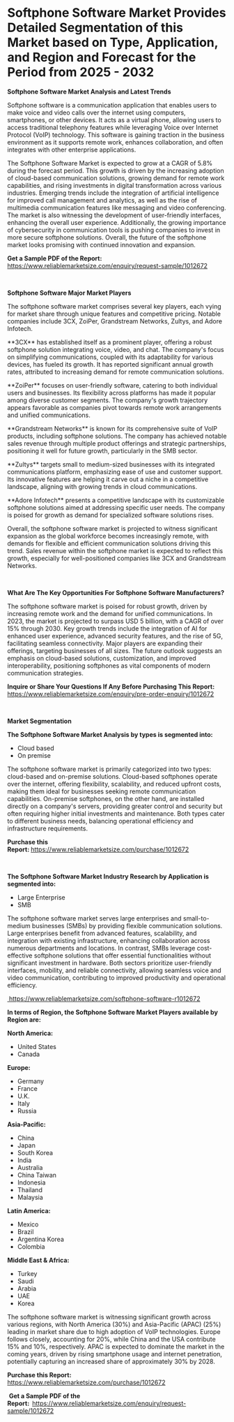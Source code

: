 <p><h1>Softphone Software Market Provides Detailed Segmentation of this Market based on Type, Application, and Region and Forecast for the Period from 2025 - 2032</h1></p><p><strong>Softphone Software Market Analysis and Latest Trends</strong></p>
<p><p>Softphone software is a communication application that enables users to make voice and video calls over the internet using computers, smartphones, or other devices. It acts as a virtual phone, allowing users to access traditional telephony features while leveraging Voice over Internet Protocol (VoIP) technology. This software is gaining traction in the business environment as it supports remote work, enhances collaboration, and often integrates with other enterprise applications.</p><p>The Softphone Software Market is expected to grow at a CAGR of 5.8% during the forecast period. This growth is driven by the increasing adoption of cloud-based communication solutions, growing demand for remote work capabilities, and rising investments in digital transformation across various industries. Emerging trends include the integration of artificial intelligence for improved call management and analytics, as well as the rise of multimedia communication features like messaging and video conferencing. The market is also witnessing the development of user-friendly interfaces, enhancing the overall user experience. Additionally, the growing importance of cybersecurity in communication tools is pushing companies to invest in more secure softphone solutions. Overall, the future of the softphone market looks promising with continued innovation and expansion.</p></p>
<p><strong>Get a Sample PDF of the Report:&nbsp;</strong> <a href="https://www.reliablemarketsize.com/enquiry/request-sample/1012672?utm_campaign=2526&utm_medium=2&utm_source=Github&utm_content=ia&utm_term=16042025&utm_id=softphone-software">https://www.reliablemarketsize.com/enquiry/request-sample/1012672</a></p>
<p>&nbsp;</p>
<p><strong>Softphone Software Major Market Players</strong></p>
<p><p>The softphone software market comprises several key players, each vying for market share through unique features and competitive pricing. Notable companies include 3CX, ZoiPer, Grandstream Networks, Zultys, and Adore Infotech.</p><p>**3CX** has established itself as a prominent player, offering a robust softphone solution integrating voice, video, and chat. The company's focus on simplifying communications, coupled with its adaptability for various devices, has fueled its growth. It has reported significant annual growth rates, attributed to increasing demand for remote communication solutions.</p><p>**ZoiPer** focuses on user-friendly software, catering to both individual users and businesses. Its flexibility across platforms has made it popular among diverse customer segments. The company's growth trajectory appears favorable as companies pivot towards remote work arrangements and unified communications.</p><p>**Grandstream Networks** is known for its comprehensive suite of VoIP products, including softphone solutions. The company has achieved notable sales revenue through multiple product offerings and strategic partnerships, positioning it well for future growth, particularly in the SMB sector.</p><p>**Zultys** targets small to medium-sized businesses with its integrated communications platform, emphasizing ease of use and customer support. Its innovative features are helping it carve out a niche in a competitive landscape, aligning with growing trends in cloud communications.</p><p>**Adore Infotech** presents a competitive landscape with its customizable softphone solutions aimed at addressing specific user needs. The company is poised for growth as demand for specialized software solutions rises.</p><p>Overall, the softphone software market is projected to witness significant expansion as the global workforce becomes increasingly remote, with demands for flexible and efficient communication solutions driving this trend. Sales revenue within the softphone market is expected to reflect this growth, especially for well-positioned companies like 3CX and Grandstream Networks.</p></p>
<p>&nbsp;</p>
<p><strong>What Are The Key Opportunities For Softphone Software Manufacturers?</strong></p>
<p><p>The softphone software market is poised for robust growth, driven by increasing remote work and the demand for unified communications. In 2023, the market is projected to surpass USD 5 billion, with a CAGR of over 15% through 2030. Key growth trends include the integration of AI for enhanced user experience, advanced security features, and the rise of 5G, facilitating seamless connectivity. Major players are expanding their offerings, targeting businesses of all sizes. The future outlook suggests an emphasis on cloud-based solutions, customization, and improved interoperability, positioning softphones as vital components of modern communication strategies.</p></p>
<p><strong>Inquire or Share Your Questions If Any Before Purchasing This Report:</strong> <a href="https://www.reliablemarketsize.com/enquiry/pre-order-enquiry/1012672?utm_campaign=2526&utm_medium=2&utm_source=Github&utm_content=ia&utm_term=16042025&utm_id=softphone-software">https://www.reliablemarketsize.com/enquiry/pre-order-enquiry/1012672</a></p>
<p>&nbsp;</p>
<p><strong>Market Segmentation</strong></p>
<p><strong>The Softphone Software Market Analysis by types is segmented into:</strong></p>
<p><ul><li>Cloud based</li><li>On premise</li></ul></p>
<p><p>The softphone software market is primarily categorized into two types: cloud-based and on-premise solutions. Cloud-based softphones operate over the internet, offering flexibility, scalability, and reduced upfront costs, making them ideal for businesses seeking remote communication capabilities. On-premise softphones, on the other hand, are installed directly on a company's servers, providing greater control and security but often requiring higher initial investments and maintenance. Both types cater to different business needs, balancing operational efficiency and infrastructure requirements.</p></p>
<p><strong>Purchase this Report:&nbsp;</strong><a href="https://www.reliablemarketsize.com/purchase/1012672?utm_campaign=2526&utm_medium=2&utm_source=Github&utm_content=ia&utm_term=16042025&utm_id=softphone-software">https://www.reliablemarketsize.com/purchase/1012672</a></p>
<p>&nbsp;</p>
<p><strong>The Softphone Software Market Industry Research by Application is segmented into:</strong></p>
<p><ul><li>Large Enterprise</li><li>SMB</li></ul></p>
<p><p>The softphone software market serves large enterprises and small-to-medium businesses (SMBs) by providing flexible communication solutions. Large enterprises benefit from advanced features, scalability, and integration with existing infrastructure, enhancing collaboration across numerous departments and locations. In contrast, SMBs leverage cost-effective softphone solutions that offer essential functionalities without significant investment in hardware. Both sectors prioritize user-friendly interfaces, mobility, and reliable connectivity, allowing seamless voice and video communication, contributing to improved productivity and operational efficiency.</p></p>
<p><a href="https://www.reliablemarketsize.com/softphone-software-r1012672?utm_campaign=2526&utm_medium=2&utm_source=Github&utm_content=ia&utm_term=16042025&utm_id=softphone-software">&nbsp;https://www.reliablemarketsize.com/softphone-software-r1012672</a></p>
<p><strong>In terms of Region, the Softphone Software Market Players available by Region are:</strong></p>
<p>
    <p> <strong> North America: </strong>
        <ul>
            <li>United States</li>
            <li>Canada</li>
        </ul>
        </p> 
    <p> <strong> Europe: </strong>
        <ul>
            <li>Germany</li>
            <li>France</li>
            <li>U.K.</li>
            <li>Italy</li>
            <li>Russia</li>
        </ul>
        </p> 
    <p> <strong> Asia-Pacific: </strong>
        <ul>
            <li>China</li>
            <li>Japan</li>
            <li>South Korea</li>
            <li>India</li>
            <li>Australia</li>
            <li>China Taiwan</li>
            <li>Indonesia</li>
            <li>Thailand</li>
            <li>Malaysia</li>
        </ul>
        </p> 
    <p> <strong> Latin America: </strong>
        <ul>
            <li>Mexico</li>
            <li>Brazil</li>
            <li>Argentina Korea</li>
            <li>Colombia</li>
        </ul>
        </p> 
    <p> <strong> Middle East & Africa: </strong>
        <ul>
            <li>Turkey</li>
            <li>Saudi</li>
            <li>Arabia</li>
            <li>UAE</li>
            <li>Korea</li>
        </ul>
    </p>
    </p>
<p><p>The softphone software market is witnessing significant growth across various regions, with North America (30%) and Asia-Pacific (APAC) (25%) leading in market share due to high adoption of VoIP technologies. Europe follows closely, accounting for 20%, while China and the USA contribute 15% and 10%, respectively. APAC is expected to dominate the market in the coming years, driven by rising smartphone usage and internet penetration, potentially capturing an increased share of approximately 30% by 2028.</p></p>
<p><strong>Purchase this Report: </strong><a href="https://www.reliablemarketsize.com/purchase/1012672?utm_campaign=2526&utm_medium=2&utm_source=Github&utm_content=ia&utm_term=16042025&utm_id=softphone-software">https://www.reliablemarketsize.com/purchase/1012672</a></p>
<p>&nbsp;<strong>Get a Sample PDF of the Report:&nbsp;&nbsp;</strong><a href="https://www.reliablemarketsize.com/enquiry/request-sample/1012672?utm_campaign=2526&utm_medium=2&utm_source=Github&utm_content=ia&utm_term=16042025&utm_id=softphone-software">https://www.reliablemarketsize.com/enquiry/request-sample/1012672</a></p>
<p><strong></strong></p>
<p><p></p><p></p><p></p></p>